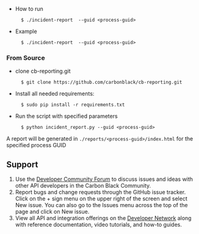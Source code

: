 * How to run

        $ ./incident-report  --guid <process-guid>

* Example

        $ ./incident-report  --guid <process-guid>

### From Source
* clone cb-reporting.git

        $ git clone https://github.com/carbonblack/cb-reporting.git

* Install all needed requirements:

        $ sudo pip install -r requirements.txt

* Run the script with specified parameters

        $ python incident_report.py --guid <process-guid>

A report will be generated in `./reports/<process-guid>/index.html` for the specified process GUID

## Support

1. Use the [Developer Community Forum](https://community.carbonblack.com/t5/Developer-Relations/bd-p/developer-relations) to discuss issues and ideas with other API developers in the Carbon Black Community.
2. Report bugs and change requests through the GitHub issue tracker. Click on the + sign menu on the upper right of the screen and select New issue. You can also go to the Issues menu across the top of the page and click on New issue.
3. View all API and integration offerings on the [Developer Network](https://developer.carbonblack.com/) along with reference documentation, video tutorials, and how-to guides.
